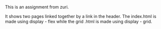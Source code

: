 This is an assignment from zuri.

It shows two pages linked together by a link in the header. The index.html is made using display - flex while the grid .html is made using display - grid.
